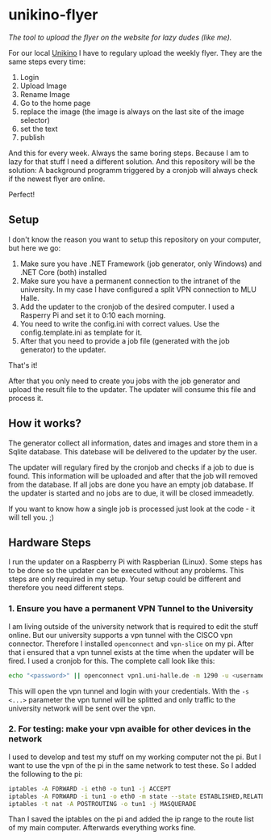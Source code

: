 # unikino-flyer
_The tool to upload the flyer on the website for lazy dudes (like me)._

For our local [Unikino](https://www.unikino.uni-halle.de/) I have to regulary upload the weekly flyer. They are the same steps every time:

1. Login
2. Upload Image
3. Rename Image
4. Go to the home page
5. replace the image (the image is always on the last site of the image selector)
6. set the text
7. publish

And this for every week. Always the same boring steps. Because I am to lazy for that stuff I need a different solution. And this repository will be the solution: A background programm triggered by a cronjob will always check if the newest flyer are online.

Perfect!

## Setup

I don't know the reason you want to setup this repository on your computer, but here we go:

1. Make sure you have .NET Framework (job generator, only Windows) and .NET Core (both) installed
2. Make sure you have a permanent connection to the intranet of the university. In my case I have configured a split VPN connection to MLU Halle.
3. Add the updater to the cronjob of the desired computer. I used a Rasperry Pi and set it to 0:10 each morning.
4. You need to write the config.ini with correct values. Use the config.template.ini as template for it.
5. After that you need to provide a job file (generated with the job generator) to the updater.

That's it!

After that you only need to create you jobs with the job generator and upload the result file to the updater. The updater will consume this file and process it.

## How it works?

The generator collect all information, dates and images and store them in a Sqlite database. This datebase will be delivered to the updater by the user.

The updater will regulary fired by the cronjob and checks if a job to due is found. This information will be uploaded and after that the job will removed from the database. If all jobs are done you have an empty job database.
If the updater is started and no jobs are to due, it will be closed immeadetly.

If you want to know how a single job is processed just look at the code - it will tell you. ;)

## Hardware Steps

I run the updater on a Raspberry Pi with Raspberian (Linux). Some steps has to be done so the updater can be executed without any problems. This steps are only required in my setup. Your setup could be different and therefore you need different steps.

### 1. Ensure you have a permanent VPN Tunnel to the University

I am living outside of the university network that is required to edit the stuff online. But our university supports a vpn tunnel with the CISCO vpn connector. Therefore I installed `openconnect` and `vpn-slice` on my pi. After that i ensured that a vpn tunnel
exists at the time when the updater will be fired. I used a cronjob for this. The complete call look like this:

```bash
echo "<password>" || openconnect vpn1.uni-halle.de -m 1290 -u <username> -s 'vpn-slice 141.48.0.0/16 192.124.243.0/24'
```

This will open the vpn tunnel and login with your credentials. With the `-s <...>` parameter the vpn tunnel will be splitted and only traffic to the university network will be sent over the vpn.

### 2. For testing: make your vpn avaible for other devices in the network

I used to develop and test my stuff on my working computer not the pi. But I want to use the vpn of the pi in the same network to test these. So I added the following to the pi:

```bash
iptables -A FORWARD -i eth0 -o tun1 -j ACCEPT
iptables -A FORWARD -i tun1 -o eth0 -m state --state ESTABLISHED,RELATED -j ACCEPT
iptables -t nat -A POSTROUTING -o tun1 -j MASQUERADE
```

Than I saved the iptables on the pi and added the ip range to the route list of my main computer. Afterwards everything works fine.
